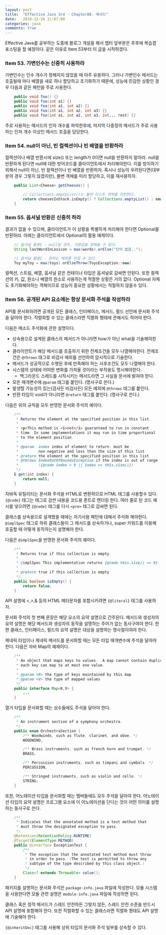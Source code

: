 ```yaml
---
layout: post
title:  "Effective Java 3rd - Chapter08. 메서드"
date:   2018-12-26 11:07:00
categories: java
comments: true
---
```

Effective Java를 공부하는 도중에 블로그 개설을 해서 챕터 앞부분은 추후에 복습겸 포스팅을 할 예정이다. 같은 이유로 Item 53부터 이 글을 시작하겠다.
 
### Item 53. 가변인수는 신중히 사용하라
가변인수는 인수 개수가 정해지지 않았을 때 아주 유용하다.
그러나 가변인수 메서드는 호출될때 마다 배열을 새로 하나 할당하고 초기화하기 때문에, 성능에 민감한 상황인 경우 다음과 같은 패턴을 주로 사용한다.
```java
	public void foo() {}
	public void foo(int a1) {}
    public void foo(int a1, int a2) {}
    public void foo(int a1, int a2, int a3) {}
    public void foo(int a1, int a2, int a3, int... rest) {}
```
주로 사용하는 메서드의 인자 개수를 파악한후에, 마지막 다중정의 메서드가 주로 사용하는 인자 개수 이상인 메서드 호출을 담당한다.
 
### Item 54. null이 아닌, 빈 컬렉션이나 빈 배열을 반환하라
컬렉션이나 배열 반환시에 size() 또는 length가 0이면 null을 반환하지 말아라. null을 반환하게 된다면 null에 대한 방어코드를 클라이언트에서 처리해야한다.
이를 방지하기 위해서 null이 아닌, 빈 컬렉션이나 빈 배열을 반환하자.
혹시나 성능이 우려된다면(대부분의 경우 그렇지 않겠지만), 불변 객체를 미리 할당하고, 이를 재사용하자.
```java
	public List<Cheese> getCheeses() {

		// Collections.emptyList()는 불변 리스트 객체를 리턴한다.
		return cheesesInStock.isEmpty() ? Collections.emptyList() : new ArrayList<>(cheessesInStock);
	}
```
### Item 55. 옵셔널 반환은 신중히 하라
결과가 없을 수 있으며, 클라이언트가 이 상황을 특별하게 처리해야 한다면 Optional<T>를 반환하라. 아래는 클라이언트에서 Optional의 활용 예제이다.
```java
	// 옵셔널 활용1 - null일 경우, 기본값을 정해둘 수 있다.
	String lastWordInLexicon = max(words).orElse("단어 없음..");

	// 옵셔널 활용2 - 원하는 예외를 던질 수 있다.
	Toy myToy = max(toys).orElseThrow(ToysException::new)
```
컬렉션, 스트림, 배열, 옵셔널 같은 컨테이너 타입은 옵셔널로 감싸면 안된다. 또한 컬렉션의 키, 값, 원소나 배열의 원소로 사용하는게 적절한 상황은 거의 없다.
Optional 자체도 초기화해야하는 객체이므로 성능이 중요한 상황에서는 적절하지 않을수 있다.
 
### Item 56. 공개된 API 요소에는 항상 문서화 주석을 작성하라
API를 문서화하려면 공개된 모든 클래스, 인터페이스, 메서드, 필드 선언에 문서화 주석을 달아야 한다. 직렬화할 수 있는 클래스라면 직렬화 형태에 관해서도 적어야 한다.

다음은 메소드 주석화에 관한 설명이다.

- 상속용으로 설계된 클래스의 메서드가 아니라면 how가 아닌 what을 기술해야한다.
- 클라이언트가 해당 메서드를 호출하기 위한 전제조건을 모두 나열해야한다. 전제조건은 `@throws` 태그로 비검사 예외를 선언하여 암시적으로 기술한다.
- 메서드가 성공적으로 수행된 후에 만족해야 하는 사후조건도 모두 나열해야 한다.
- 시스템의 상태에 어떠한 변화를 가져올 것이라는 부작용도 명시해야한다.
	- 백그라운드 스레드를 시작시키는 메서드라면 그 사실을 문서에 밝혀야 한다.
- 모든 매개변수에 `@param` 태그를 붙인다. (명사구로 쓴다.)
- 발생할 가능성이 있는(검사든 비검사든) 모든 예외에 `@throws` 태그를 붙인다.
- 반환 타입이 void가 아니라면 `@return` 태그를 붙인다. (명사구로 쓴다.)

다음은 위의 규칙을 모두 반영한 문서화 주석의 예이다.

```java
	/**
     * Returns the element at the specified position in this list.
     *
     * <p>This method is <i>not</i> guaranteed to run in constant
     * time. In some implementations it may run in time proportional
     * to the element position.
     *
     * @param  index index of element to return; must be
     *         non-negative and less than the size of this list
     * @return the element at the specified position in this list
     * @throws IndexOutOfBoundsException if the index is out of range
     *         ({@code index < 0 || index >= this.size()})
     */
    E get(int index) {
        return null;
    }
```

자바독 유틸리티는 문서화 주석을 HTML로 변환하므로 HTML 태그를 사용할수 있다.
`{@code}` 태그는 태그로 감싼 내용을 코드용 폰트로 렌더링 한다. 여러 줄로 된 코드 예시를 넣으려면 `{@code}` 태그를 다시 `<pre>` 태그로 감싸면 된다.

클래스를 상속용으로 설계했을 때에는 자기사용 패턴에 대해서 주석화 해야한다.
`@implSpec` 태그로 하위 클래스들이 그 메서드를 상속하거나, super 키워드를 이용해 호출할 때 어떻게 동작하는지 설명해야 한다.

다음은 `@implSpec`을 반영한 문서화 주석의 예이다.

```java
	/**
     * Returns true if this collection is empty.
     *
     * @implSpec This implementation returns {@code this.size() == 0}.
     *
     * @return true if this collection is empty
     */
    public boolean isEmpty() {
        return false;
    }
```

API 설명에 <,>,& 등의 HTML 메타문자를 포함시키려면 `{@literal}` 태그를 사용하자.

문서화 주석의 첫 번째 문장은 해당 요소의 요약 설명으로 간주된다.
메서드와 생성자의 요약 설명은 해당 메서드와 생성자의 동작을 설명하는 주어가 없는 동사구여야 한다.
한편 클래스, 인터페이스, 필드의 요약 설명은 대상을 설명하는 명사절이여야 한다.

제네릭 타입이나 제네릭 메서드를 문서화할 때는 모든 타입 매개변수에 주석을 달아야 한다.
다음은 자바 Map의 예제이다.

```java
	/**
     * An object that maps keys to values.  A map cannot contain duplicate keys;
 	 * each key can map to at most one value. 
	 *
	 * @param <K> the type of keys maintained by this map
 	 * @param <V> the type of mapped values
     */
    public interface Map<K,V> {
		...
	}
```

열거 타입을 문서화할 때는 상수들에도 주석을 달아야 한다.

```java
    /**
     * An instrument section of a symphony orchestra.
     */
    public enum OrchestraSection {
        /** Woodwinds, such as flute, clarinet, and oboe. */
        WOODWIND,

        /** Brass instruments, such as french horn and trumpet. */
        BRASS,

        /** Percussion instruments, such as timpani and cymbals. */
        PERCUSSION,

        /** Stringed instruments, such as violin and cello. */
        STRING;
    }
```

또한, 어노테이션 타입을 문서화할 때는 멤버들에도 모두 주석을 달아야 한다. 어노테이션 타입의 요약 설명은 프로그램 요소에 이 어노테이션을 단다는 것이 어떤 의미를 설명하는 동사구로 쓴다.

```java
    /**
     * Indicates that the annotated method is a test method that
     * must throw the designated exception to pass.
     */
    @Retention(RetentionPolicy.RUNTIME)
    @Target(ElementType.METHOD)
    public @interface ExceptionTest {
        /**
         * The exception that the annotated test method must throw
         * in order to pass. (The test is permitted to throw any
         * subtype of the type described by this class object.)
         */
        Class<? extends Throwable> value();
    }
```

패키지를 설명하는 문서화 주석은 `package-info.java` 파일에 작성한다. 모듈 시스템을 사용한다면 모듈 관련 설명은 `module-info.java` 파일에 작성하면 된다.

클래스 혹은 정적 메서드가 스레드 안전하든 그렇지 않든, 스레드 안전 수준을 반드시 API 설명에 포함해야 한다.
또한 직렬화할 수 있는 클래스라면 직렬화 형태도 API 설명에 기술해야 한다.

`{@inheritDoc}` 태그를 사용해 상위 타입의 문서화 주석 일부를 상속할 수 있다.